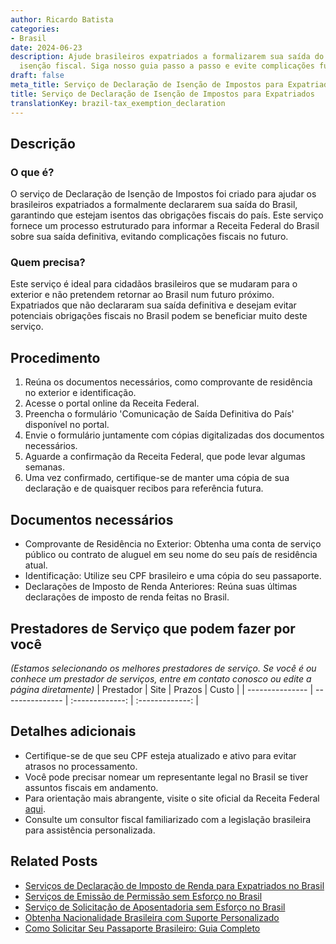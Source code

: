 ```yaml
---
author: Ricardo Batista
categories:
- Brasil
date: 2024-06-23
description: Ajude brasileiros expatriados a formalizarem sua saída do país e garantir
  isenção fiscal. Siga nosso guia passo a passo e evite complicações futuras.
draft: false
meta_title: Serviço de Declaração de Isenção de Impostos para Expatriados
title: Serviço de Declaração de Isenção de Impostos para Expatriados
translationKey: brazil-tax_exemption_declaration
---
```



## Descrição
### O que é?
O serviço de Declaração de Isenção de Impostos foi criado para ajudar os brasileiros expatriados a formalmente declararem sua saída do Brasil, garantindo que estejam isentos das obrigações fiscais do país. Este serviço fornece um processo estruturado para informar a Receita Federal do Brasil sobre sua saída definitiva, evitando complicações fiscais no futuro.

### Quem precisa?
Este serviço é ideal para cidadãos brasileiros que se mudaram para o exterior e não pretendem retornar ao Brasil num futuro próximo. Expatriados que não declararam sua saída definitiva e desejam evitar potenciais obrigações fiscais no Brasil podem se beneficiar muito deste serviço.

## Procedimento

1. Reúna os documentos necessários, como comprovante de residência no exterior e identificação.
2. Acesse o portal online da Receita Federal.
3. Preencha o formulário 'Comunicação de Saída Definitiva do País' disponível no portal.
4. Envie o formulário juntamente com cópias digitalizadas dos documentos necessários.
5. Aguarde a confirmação da Receita Federal, que pode levar algumas semanas.
6. Uma vez confirmado, certifique-se de manter uma cópia de sua declaração e de quaisquer recibos para referência futura.

## Documentos necessários

- Comprovante de Residência no Exterior: Obtenha uma conta de serviço público ou contrato de aluguel em seu nome do seu país de residência atual.
- Identificação: Utilize seu CPF brasileiro e uma cópia do seu passaporte.
- Declarações de Imposto de Renda Anteriores: Reúna suas últimas declarações de imposto de renda feitas no Brasil.

## Prestadores de Serviço que podem fazer por você
_(Estamos selecionando os melhores prestadores de serviço. Se você é ou conhece um prestador de serviços, entre em contato conosco ou edite a página diretamente)_
| Prestador       |     Site        |     Prazos       |       Custo     |
| --------------- | --------------- |  :-------------: | :-------------: |

## Detalhes adicionais

- Certifique-se de que seu CPF esteja atualizado e ativo para evitar atrasos no processamento.
- Você pode precisar nomear um representante legal no Brasil se tiver assuntos fiscais em andamento.
- Para orientação mais abrangente, visite o site oficial da Receita Federal [aqui](http://receita.economia.gov.br/).
- Consulte um consultor fiscal familiarizado com a legislação brasileira para assistência personalizada.
## Related Posts

- [Serviços de Declaração de Imposto de Renda para Expatriados no Brasil](https://tramitit.com/portuguese/guides/brazil/declaração_de_imposto_de_renda/)
- [Serviços de Emissão de Permissão sem Esforço no Brasil](https://tramitit.com/portuguese/guides/brazil/emissão_de_alvará/)
- [Serviço de Solicitação de Aposentadoria sem Esforço no Brasil](https://tramitit.com/portuguese/guides/brazil/solicitação_de_aposentadoria/)
- [Obtenha Nacionalidade Brasileira com Suporte Personalizado](https://tramitit.com/portuguese/guides/brazil/solicitação_de_nacionalidade/)
- [Como Solicitar Seu Passaporte Brasileiro: Guia Completo](https://tramitit.com/portuguese/guides/brazil/emissão_de_passaporte/)